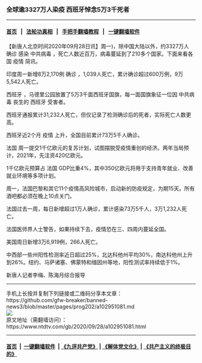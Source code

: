 ### 全球逾3327万人染疫 西班牙悼念5万3千死者
------------------------

#### [首页](https://github.com/gfw-breaker/banned-news3/blob/master/README.md) &nbsp;&nbsp;|&nbsp;&nbsp; [法轮功真相](https://github.com/begood0513/basic/blob/master/README.md)  &nbsp;&nbsp;|&nbsp;&nbsp; [手把手翻墙教程](https://github.com/gfw-breaker/guides/wiki)  &nbsp;&nbsp;|&nbsp;&nbsp; [一键翻墙软件](https://github.com/gfw-breaker/nogfw/blob/master/README.md)  



<div><div class="post_content" itemprop="articleBody">
 <p>
  【新唐人北京时间2020年09月28日讯】周一)，除中国大陆以外，约3327万人
  <ok href="https://www.ntdtv.com/gb/确诊.htm">
   确诊
  </ok>
  感染
  <ok href="https://www.ntdtv.com/gb/中共病毒.htm">
   中共病毒
  </ok>
  ，死亡人数近百万，病毒蔓延到了210多个国家。下面来看各国
  <ok href="https://www.ntdtv.com/gb/疫情.htm">
   疫情
  </ok>
  简讯。
 </p>
 <p>
  印度周一新增8万2,170例
  <ok href="https://www.ntdtv.com/gb/确诊.htm">
   确诊
  </ok>
  ，1,039人死亡，累计确诊超过600万例，9万5,542人死亡。
 </p>
 <p>
  <ok href="https://www.ntdtv.com/gb/西班牙.htm">
   西班牙
  </ok>
  ，马德里公园放置了5万3千面西班牙国旗，每一面国旗象征一位因
  <ok href="https://www.ntdtv.com/gb/中共病毒.htm">
   中共病毒
  </ok>
  丧生的
  <ok href="https://www.ntdtv.com/gb/西班牙.htm">
   西班牙
  </ok>
  受害者。
 </p>
 <p>
  西班牙通报累计31,232人死亡，但仅记录了检测确诊后的死者，实际死亡人数更高。
 </p>
 <p>
  西班牙近2个月
  <ok href="https://www.ntdtv.com/gb/疫情.htm">
   疫情
  </ok>
  上升，全国目前累计73万5千人确诊。
 </p>
 <p>
  <ok href="https://www.ntdtv.com/gb/法国.htm">
   法国
  </ok>
  周一提交1千亿欧元的复苏计划，试图摆脱受疫情重创的经济。两年当局预计，2021年，先注资420亿欧元。
 </p>
 <p>
  1千亿欧元预算占
  <ok href="https://www.ntdtv.com/gb/法国.htm">
   法国
  </ok>
  GDP比重4%，其中350亿欧元将用于支持青年就业、改善就业环境等多项计划。
 </p>
 <p>
  周一，法国巴黎和其它11个疫情高风险城市，启动新的防疫规定，为期15天。所有酒吧都必须在晚上10点关门。
 </p>
 <p>
  法国过去一周，每日新增超过1万人确诊，累计感染73万5千人，3万1,232人死亡。
 </p>
 <p>
  法国医师界人士警告，如果持续下去，疫情恐在三、四周内蔓延全国。
 </p>
 <p>
  美国周日新增3万6,919例，266人死亡。
 </p>
 <p>
  中西部一些州阳性检测率近日超过25%，北达科他州平均30%，南达科他州上升到26%。纽约、马萨诸塞、佛蒙特和缅因州等地，阳性测试率持续低于1%。
 </p>
 <p>
  新唐人记者李梅、陈海月综合报导
 </p>
 <div class="single_ad">
 </div>
</div>
</div>
<hr/>
手机上长按并复制下列链接或二维码分享本文章：<br/>
https://github.com/gfw-breaker/banned-news3/blob/master/pages/prog202/a102951081.md <br/>
<a href='https://github.com/gfw-breaker/banned-news3/blob/master/pages/prog202/a102951081.md'><img src='https://github.com/gfw-breaker/banned-news3/blob/master/pages/prog202/a102951081.md.png'/></a> <br/>
原文地址（需翻墙访问）：https://www.ntdtv.com/gb/2020/09/28/a102951081.html


------------------------
#### [首页](https://github.com/gfw-breaker/banned-news3/blob/master/README.md) &nbsp;|&nbsp; [一键翻墙软件](https://github.com/gfw-breaker/nogfw/blob/master/README.md) &nbsp;| [《九评共产党》](https://github.com/gfw-breaker/9ping.md/blob/master/README.md#九评之一评共产党是什么) | [《解体党文化》](https://github.com/gfw-breaker/jtdwh.md/blob/master/README.md) | [《共产主义的终极目的》](https://github.com/gfw-breaker/gczydzjmd.md/blob/master/README.md)


<img src='http://gfw-breaker.win/banned-news3/pages/prog202/a102951081.md' width='0px' height='0px'/>